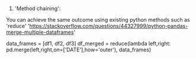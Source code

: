 

1. 'Method chaining': 

You can achieve the same outcome using existing python methods such as 'reduce'
'https://stackoverflow.com/questions/44327999/python-pandas-merge-multiple-dataframes'

data_frames = [df1, df2, df3]
df_merged = reduce(lambda  left,right: pd.merge(left,right,on=['DATE'],how='outer'), data_frames)

